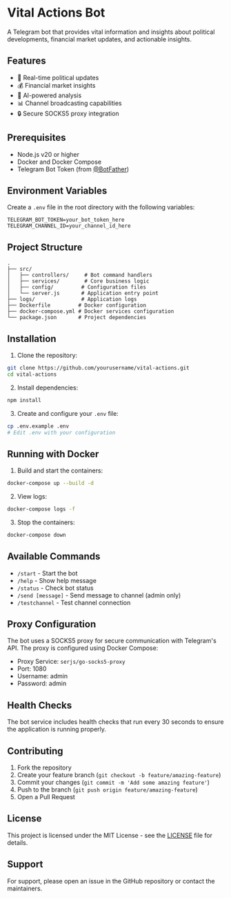 # Vital Actions Bot

A Telegram bot that provides vital information and insights about political developments, financial market updates, and actionable insights.

## Features

- 🤖 Real-time political updates
- 💰 Financial market insights
- 🎯 AI-powered analysis
- 📊 Channel broadcasting capabilities
- 🔒 Secure SOCKS5 proxy integration

## Prerequisites

- Node.js v20 or higher
- Docker and Docker Compose
- Telegram Bot Token (from [@BotFather](https://t.me/BotFather))

## Environment Variables

Create a `.env` file in the root directory with the following variables:

```env
TELEGRAM_BOT_TOKEN=your_bot_token_here
TELEGRAM_CHANNEL_ID=your_channel_id_here
```

## Project Structure

```
.
├── src/
│   ├── controllers/     # Bot command handlers
│   ├── services/        # Core business logic
│   ├── config/         # Configuration files
│   └── server.js       # Application entry point
├── logs/               # Application logs
├── Dockerfile         # Docker configuration
├── docker-compose.yml # Docker services configuration
└── package.json       # Project dependencies
```

## Installation

1. Clone the repository:

```bash
git clone https://github.com/yourusername/vital-actions.git
cd vital-actions
```

2. Install dependencies:

```bash
npm install
```

3. Create and configure your `.env` file:

```bash
cp .env.example .env
# Edit .env with your configuration
```

## Running with Docker

1. Build and start the containers:

```bash
docker-compose up --build -d
```

2. View logs:

```bash
docker-compose logs -f
```

3. Stop the containers:

```bash
docker-compose down
```

## Available Commands

- `/start` - Start the bot
- `/help` - Show help message
- `/status` - Check bot status
- `/send [message]` - Send message to channel (admin only)
- `/testchannel` - Test channel connection

## Proxy Configuration

The bot uses a SOCKS5 proxy for secure communication with Telegram's API. The proxy is configured using Docker Compose:

- Proxy Service: `serjs/go-socks5-proxy`
- Port: 1080
- Username: admin
- Password: admin

## Health Checks

The bot service includes health checks that run every 30 seconds to ensure the application is running properly.

## Contributing

1. Fork the repository
2. Create your feature branch (`git checkout -b feature/amazing-feature`)
3. Commit your changes (`git commit -m 'Add some amazing feature'`)
4. Push to the branch (`git push origin feature/amazing-feature`)
5. Open a Pull Request

## License

This project is licensed under the MIT License - see the [LICENSE](LICENSE) file for details.

## Support

For support, please open an issue in the GitHub repository or contact the maintainers.
